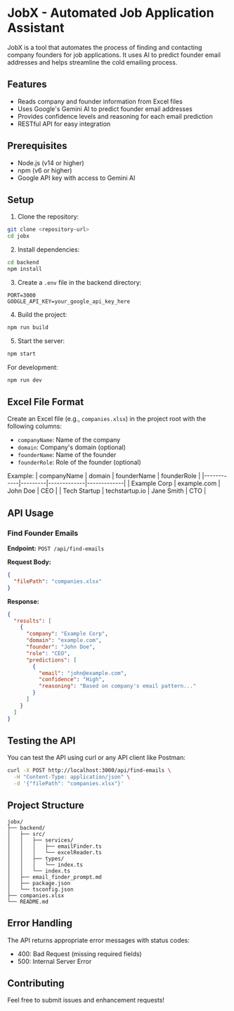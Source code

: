 # JobX - Automated Job Application Assistant

JobX is a tool that automates the process of finding and contacting company founders for job applications. It uses AI to predict founder email addresses and helps streamline the cold emailing process.

## Features

- Reads company and founder information from Excel files
- Uses Google's Gemini AI to predict founder email addresses
- Provides confidence levels and reasoning for each email prediction
- RESTful API for easy integration

## Prerequisites

- Node.js (v14 or higher)
- npm (v6 or higher)
- Google API key with access to Gemini AI

## Setup

1. Clone the repository:
```bash
git clone <repository-url>
cd jobx
```

2. Install dependencies:
```bash
cd backend
npm install
```

3. Create a `.env` file in the backend directory:
```
PORT=3000
GOOGLE_API_KEY=your_google_api_key_here
```

4. Build the project:
```bash
npm run build
```

5. Start the server:
```bash
npm start
```

For development:
```bash
npm run dev
```

## Excel File Format

Create an Excel file (e.g., `companies.xlsx`) in the project root with the following columns:
- `companyName`: Name of the company
- `domain`: Company's domain (optional)
- `founderName`: Name of the founder
- `founderRole`: Role of the founder (optional)

Example:
| companyName | domain | founderName | founderRole |
|------------|---------|-------------|-------------|
| Example Corp | example.com | John Doe | CEO |
| Tech Startup | techstartup.io | Jane Smith | CTO |

## API Usage

### Find Founder Emails

**Endpoint:** `POST /api/find-emails`

**Request Body:**
```json
{
  "filePath": "companies.xlsx"
}
```

**Response:**
```json
{
  "results": [
    {
      "company": "Example Corp",
      "domain": "example.com",
      "founder": "John Doe",
      "role": "CEO",
      "predictions": [
        {
          "email": "john@example.com",
          "confidence": "High",
          "reasoning": "Based on company's email pattern..."
        }
      ]
    }
  ]
}
```

## Testing the API

You can test the API using curl or any API client like Postman:

```bash
curl -X POST http://localhost:3000/api/find-emails \
  -H "Content-Type: application/json" \
  -d '{"filePath": "companies.xlsx"}'
```

## Project Structure

```
jobx/
├── backend/
│   ├── src/
│   │   ├── services/
│   │   │   ├── emailFinder.ts
│   │   │   └── excelReader.ts
│   │   ├── types/
│   │   │   └── index.ts
│   │   └── index.ts
│   ├── email_finder_prompt.md
│   ├── package.json
│   └── tsconfig.json
├── companies.xlsx
└── README.md
```

## Error Handling

The API returns appropriate error messages with status codes:
- 400: Bad Request (missing required fields)
- 500: Internal Server Error

## Contributing

Feel free to submit issues and enhancement requests! 